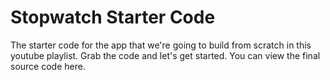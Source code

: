 # Stopwatch Starter Code

The starter code for the app that we're going to build from scratch in this youtube playlist. Grab the code and let's get started.
You can view the final source code here.
